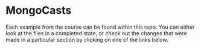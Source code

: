 # MongoCasts
Each example from the course can be found within this repo. You can either look at the files in a completed state, or check out the changes that were made in a particular section by clicking on one of the links below.
